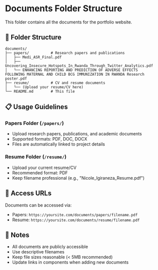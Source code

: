 # Documents Folder Structure

This folder contains all the documents for the portfolio website.

## 📁 Folder Structure

```
documents/
├── papers/          # Research papers and publications
│   ├── Medi_ASR_Final.pdf
│   ├── Uncovering_Insecure_Hotspots_In_Rwanda_Through_Twitter_Analytics.pdf
│   └── ENHANCING REPORTING AND PREDICTION OF ADVERSE EFFECTS FOLLOWING MATERNAL AND CHILD BCG IMMUNIZATION IN RWANDA Research poster.pdf
├── resume/          # CV and resume documents
│   └── (Upload your resume/CV here)
└── README.md        # This file
```

## 📋 Usage Guidelines

### Papers Folder (`/papers/`)
- Upload research papers, publications, and academic documents
- Supported formats: PDF, DOC, DOCX
- Files are automatically linked to project details

### Resume Folder (`/resume/`)
- Upload your current resume/CV
- Recommended format: PDF
- Keep filename professional (e.g., "Nicole_Igiraneza_Resume.pdf")

## 🔗 Access URLs

Documents can be accessed via:
- Papers: `https://yoursite.com/documents/papers/filename.pdf`
- Resume: `https://yoursite.com/documents/resume/filename.pdf`

## 📝 Notes

- All documents are publicly accessible
- Use descriptive filenames
- Keep file sizes reasonable (< 5MB recommended)
- Update links in components when adding new documents 